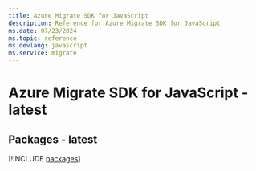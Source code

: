 ```yaml
---
title: Azure Migrate SDK for JavaScript
description: Reference for Azure Migrate SDK for JavaScript
ms.date: 07/23/2024
ms.topic: reference
ms.devlang: javascript
ms.service: migrate
---
```

# Azure Migrate SDK for JavaScript - latest
## Packages - latest
[!INCLUDE [packages](migrate-index.md)]